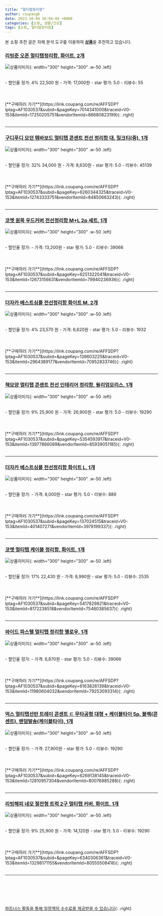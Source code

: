 ```yaml
---
title: "멀티탭정리함"
author: coupang6
date: 2023-10-04 16:04:04 +0800
categories: [쇼핑, 생활/건강]
tags: [쇼핑, 멀티탭정리함]
---
```


본 쇼핑 추천 글은 자체 분석 도구를 이용하여 [**상품**](https://link.coupang.com/a/bao1ui)을 추천하고 있습니다.

### [리빙준 오픈 멀티탭정리함, 화이트, 2개](https://link.coupang.com/re/AFFSDP?lptag=AF1030537&subid=&pageKey=7014341000&traceid=V0-153&itemId=17250205751&vendorItemId=86680823199)

![상품이미지](https://thumbnail10.coupangcdn.com/thumbnails/remote/230x230ex/image/vendor_inventory/5744/91119da48ca9abce766241461c21ac30596381f29cebe73491bfa871a2b4.jpg){: width="300" height="300" .w-50 .left}


<br>
- 할인율 정가: 4%  22,500   원
- 가격: 17,000원
- star 평가: 5.0
- 리뷰수: 55
<br>
<br>
<br>
<br>
[**구매하러 가기**](https://link.coupang.com/re/AFFSDP?lptag=AF1030537&subid=&pageKey=7014341000&traceid=V0-153&itemId=17250205751&vendorItemId=86680823199){: .right}
<br>
<br>

---

### [구디푸디 모던 템바보드 멀티탭 콘센트 전선 정리함 대, 밀크티(중), 1개](https://link.coupang.com/re/AFFSDP?lptag=AF1030537&subid=&pageKey=6260344325&traceid=V0-153&itemId=12743333751&vendorItemId=84850663243)

![상품이미지](https://thumbnail6.coupangcdn.com/thumbnails/remote/230x230ex/image/vendor_inventory/00e6/5b5aae04e1db06e136d28e5967feaf1d22424278ca438f150a5f836a46a1.jpg){: width="300" height="300" .w-50 .left}


<br>
- 할인율 정가: 32%  34,000   원
- 가격: 8,630원
- star 평가: 5.0
- 리뷰수: 45139
<br>
<br>
<br>
<br>
[**구매하러 가기**](https://link.coupang.com/re/AFFSDP?lptag=AF1030537&subid=&pageKey=6260344325&traceid=V0-153&itemId=12743333751&vendorItemId=84850663243){: .right}
<br>
<br>

---

### [코멧 원목 우드커버 전선정리함 M+L 2p 세트, 1개](https://link.coupang.com/re/AFFSDP?lptag=AF1030537&subid=&pageKey=6251322041&traceid=V0-153&itemId=12673156631&vendorItemId=79940236936)

![상품이미지](https://thumbnail10.coupangcdn.com/thumbnails/remote/230x230ex/image/retail/images/11958297171053512-9d353286-feb3-46e4-8313-05fbe36830bd.jpg){: width="300" height="300" .w-50 .left}


<br>
- 할인율 정가: 
- 가격: 13,200원
- star 평가: 5.0
- 리뷰수: 39066
<br>
<br>
<br>
<br>
[**구매하러 가기**](https://link.coupang.com/re/AFFSDP?lptag=AF1030537&subid=&pageKey=6251322041&traceid=V0-153&itemId=12673156631&vendorItemId=79940236936){: .right}
<br>
<br>

---

### [더자카 베스트심플 전선정리함 화이트 M, 2개](https://link.coupang.com/re/AFFSDP?lptag=AF1030537&subid=&pageKey=138603225&traceid=V0-153&itemId=2964389177&vendorItemId=70952833746)

![상품이미지](https://thumbnail9.coupangcdn.com/thumbnails/remote/230x230ex/image/retail/images/1673515263259932-bad04f37-1778-46b7-bb09-e3453fb17f55.jpg){: width="300" height="300" .w-50 .left}


<br>
- 할인율 정가: 4%  23,570   원
- 가격: 6,620원
- star 평가: 5.0
- 리뷰수: 1932
<br>
<br>
<br>
<br>
[**구매하러 가기**](https://link.coupang.com/re/AFFSDP?lptag=AF1030537&subid=&pageKey=138603225&traceid=V0-153&itemId=2964389177&vendorItemId=70952833746){: .right}
<br>
<br>

---

### [책모양 멀티탭 콘센트 전선 인테리어 정리함, 윌리엄모리스, 1개](https://link.coupang.com/re/AFFSDP?lptag=AF1030537&subid=&pageKey=5354593917&traceid=V0-153&itemId=13977866089&vendorItemId=85939051185)

![상품이미지](https://thumbnail10.coupangcdn.com/thumbnails/remote/230x230ex/image/retail/images/2023/05/11/18/3/fd0f4fee-9e17-4062-a788-1f654dd7a63b.jpg){: width="300" height="300" .w-50 .left}


<br>
- 할인율 정가: 9%  25,900   원
- 가격: 26,900원
- star 평가: 5.0
- 리뷰수: 19290
<br>
<br>
<br>
<br>
[**구매하러 가기**](https://link.coupang.com/re/AFFSDP?lptag=AF1030537&subid=&pageKey=5354593917&traceid=V0-153&itemId=13977866089&vendorItemId=85939051185){: .right}
<br>
<br>

---

### [더자카 베스트심플 전선정리함 화이트 L, 1개](https://link.coupang.com/re/AFFSDP?lptag=AF1030537&subid=&pageKey=137024515&traceid=V0-153&itemId=401407271&vendorItemId=3978199337)

![상품이미지](https://thumbnail7.coupangcdn.com/thumbnails/remote/230x230ex/image/retail/images/87496813962798-e6699d25-9b2d-4149-818c-db51068e77c8.jpg){: width="300" height="300" .w-50 .left}


<br>
- 할인율 정가: 
- 가격: 8,000원
- star 평가: 5.0
- 리뷰수: 889
<br>
<br>
<br>
<br>
[**구매하러 가기**](https://link.coupang.com/re/AFFSDP?lptag=AF1030537&subid=&pageKey=137024515&traceid=V0-153&itemId=401407271&vendorItemId=3978199337){: .right}
<br>
<br>

---

### [코멧 멀티탭 케이블 정리함, 화이트, 1개](https://link.coupang.com/re/AFFSDP?lptag=AF1030537&subid=&pageKey=5417829821&traceid=V0-153&itemId=8172238518&vendorItemId=75460385637)

![상품이미지](https://thumbnail6.coupangcdn.com/thumbnails/remote/230x230ex/image/retail/images/19249789588479-63d0f390-7199-40c7-b4bc-20782568465e.jpg){: width="300" height="300" .w-50 .left}


<br>
- 할인율 정가: 17%  22,430   원
- 가격: 8,990원
- star 평가: 5.0
- 리뷰수: 2535
<br>
<br>
<br>
<br>
[**구매하러 가기**](https://link.coupang.com/re/AFFSDP?lptag=AF1030537&subid=&pageKey=5417829821&traceid=V0-153&itemId=8172238518&vendorItemId=75460385637){: .right}
<br>
<br>

---

### [와이드 파스텔 멀티탭 정리함 옐로우, 1개](https://link.coupang.com/re/AFFSDP?lptag=AF1030537&subid=&pageKey=6163826139&traceid=V0-153&itemId=11980604032&vendorItemId=79253093314)

![상품이미지](https://thumbnail6.coupangcdn.com/thumbnails/remote/230x230ex/image/rs_quotation_api/urdelnew/103b6f44e8814b649662729e372c1dac.jpg){: width="300" height="300" .w-50 .left}


<br>
- 할인율 정가: 
- 가격: 6,870원
- star 평가: 5.0
- 리뷰수: 39066
<br>
<br>
<br>
<br>
[**구매하러 가기**](https://link.coupang.com/re/AFFSDP?lptag=AF1030537&subid=&pageKey=6163826139&traceid=V0-153&itemId=11980604032&vendorItemId=79253093314){: .right}
<br>
<br>

---

### [억스 멀티탭선반 트레이 콘센트 ㄷ 무타공형 대형 + 케이블타이 5p, 블랙(콘센트), 랜덤발송(케이블타이), 1개](https://link.coupang.com/re/AFFSDP?lptag=AF1030537&subid=&pageKey=6269138145&traceid=V0-153&itemId=12810957304&vendorItemId=80076885288)

![상품이미지](https://thumbnail6.coupangcdn.com/thumbnails/remote/230x230ex/image/retail/images/2022/01/04/10/5/8f2462f6-ca29-4e44-a4d8-8d12fe983830.jpg){: width="300" height="300" .w-50 .left}


<br>
- 할인율 정가: 
- 가격: 27,900원
- star 평가: 5.0
- 리뷰수: 19290
<br>
<br>
<br>
<br>
[**구매하러 가기**](https://link.coupang.com/re/AFFSDP?lptag=AF1030537&subid=&pageKey=6269138145&traceid=V0-153&itemId=12810957304&vendorItemId=80076885288){: .right}
<br>
<br>

---

### [리빙해피 네모 절전형 트럭 2구 멀티탭 커버, 화이트, 1개](https://link.coupang.com/re/AFFSDP?lptag=AF1030537&subid=&pageKey=6340306361&traceid=V0-153&itemId=13298171155&vendorItemId=80555508416)

![상품이미지](https://thumbnail10.coupangcdn.com/thumbnails/remote/230x230ex/image/rs_quotation_api/wdzqvfg0/203a5bd51e444da28f92c3ba0c21776a.jpg){: width="300" height="300" .w-50 .left}


<br>
- 할인율 정가: 9%  25,900   원
- 가격: 14,120원
- star 평가: 5.0
- 리뷰수: 19290
<br>
<br>
<br>
<br>
[**구매하러 가기**](https://link.coupang.com/re/AFFSDP?lptag=AF1030537&subid=&pageKey=6340306361&traceid=V0-153&itemId=13298171155&vendorItemId=80555508416){: .right}
<br>
<br>

---
<br><br><br><br><br> [파트너스 활동을 통해 일정액의 수수료를 제공받을 수 있습니다](https://link.coupang.com/a/bao1ui){: .right}